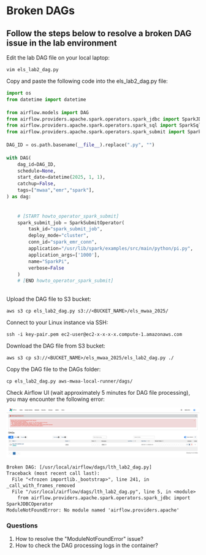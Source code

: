 # Broken DAGs

## Follow the steps below to resolve a broken DAG issue in the lab environment

Edit the lab DAG file on your local laptop:

```
vim els_lab2_dag.py
```

Copy and paste the following code into the els_lab2_dag.py file:

```python
import os
from datetime import datetime

from airflow.models import DAG
from airflow.providers.apache.spark.operators.spark_jdbc import SparkJDBCOperator
from airflow.providers.apache.spark.operators.spark_sql import SparkSqlOperator
from airflow.providers.apache.spark.operators.spark_submit import SparkSubmitOperator

DAG_ID = os.path.basename(__file__).replace(".py", "")

with DAG(
    dag_id=DAG_ID,
    schedule=None,
    start_date=datetime(2025, 1, 1),
    catchup=False,
    tags=["mwaa","emr","spark"],
) as dag:
    
    
    # [START howto_operator_spark_submit]
    spark_submit_job = SparkSubmitOperator(
        task_id="spark_submit_job",
        deploy_mode="cluster",
        conn_id="spark_emr_conn",
        application="/usr/lib/spark/examples/src/main/python/pi.py",
        application_args=['1000'],
        name="SparkPi",
        verbose=False
    )
    # [END howto_operator_spark_submit]
    
```

Upload the DAG file to S3 bucket:

```shell script
aws s3 cp els_lab2_dag.py s3://<BUCKET_NAME>/els_mwaa_2025/
```

Connect to your Linux instance via SSH:

```shell script
ssh -i key-pair.pem ec2-user@ec2-x-x-x-x.compute-1.amazonaws.com
```

Download the DAG file from S3 bucket:

```shell script
aws s3 cp s3://<BUCKET_NAME>/els_mwaa_2025/els_lab2_dag.py ./
```

Copy the DAG file to the DAGs folder:

```shell script
cp els_lab2_dag.py aws-mwaa-local-runner/dags/
```

Check Airflow UI (wait approximately 5 minutes for DAG file processing), you may encounter the following error:

![](lab2_DAG_Import_Errors.png)

```log
Broken DAG: [/usr/local/airflow/dags/lth_lab2_dag.py]
Traceback (most recent call last):
  File "<frozen importlib._bootstrap>", line 241, in _call_with_frames_removed
  File "/usr/local/airflow/dags/lth_lab2_dag.py", line 5, in <module>
    from airflow.providers.apache.spark.operators.spark_jdbc import SparkJDBCOperator
ModuleNotFoundError: No module named 'airflow.providers.apache'
```


### Questions

1. How to resolve the "ModuleNotFoundError" issue?
2. How to check the DAG processing logs in the container?
